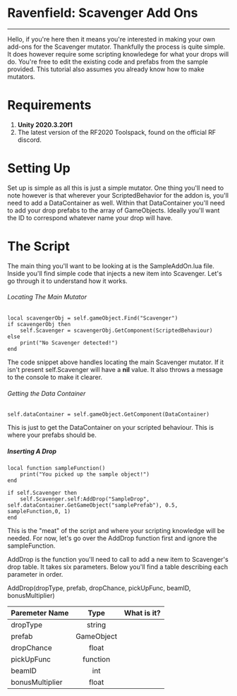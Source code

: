 # Ravenfield: Scavenger Add Ons
-----

Hello, if you're here then it means you're interested in making your own add-ons for the Scavenger mutator. Thankfully the process is quite simple. It does however require some scripting knowledege for what your drops will do. You're free to edit the existing code and prefabs from the sample provided. This tutorial also assumes you already know how to make mutators.

# Requirements
1. **Unity 2020.3.20f1**
2. The latest version of the RF2020 Toolspack, found on the official RF discord.

# Setting Up
Set up is simple as all this is just a simple mutator. One thing you'll need to note however is that wherever your ScriptedBehavior for the addon is, you'll need to add a DataContainer as well. Within that DataContainer you'll need to add your drop prefabs to the array of GameObjects. Ideally you'll want the ID to correspond whatever name your drop will have.

# The Script
The main thing you'll want to be looking at is the SampleAddOn.lua file. Inside you'll find simple code that injects a new item into Scavenger. Let's go through it to understand how it works.

###### Locating The Main Mutator
```
local scavengerObj = self.gameObject.Find("Scavenger")
if scavengerObj then
	self.Scavenger = scavengerObj.GetComponent(ScriptedBehaviour)
else
	print("No Scavenger detected!")
end
 ```
The code snippet above handles locating the main Scavenger mutator. If it isn't present self.Scavenger will have a **nil** value. It also throws a message to the console to make it clearer.

###### Getting the Data Container
```
self.dataContainer = self.gameObject.GetComponent(DataContainer)
```
This is just to get the DataContainer on your scripted behaviour. This is where your prefabs should be.
##### Inserting A Drop
```
local function sampleFunction()
	print("You picked up the sample object!")
end

if self.Scavenger then
	self.Scavenger.self:AddDrop("SampleDrop", self.dataContainer.GetGameObject("samplePrefab"), 0.5, sampleFunction,0, 1)
end
```
This is the "meat" of the script and where your scripting knowledge will be needed. For now, let's go over the AddDrop function first and ignore the sampleFunction.

AddDrop is the function you'll need to call to add a new item to Scavenger's drop table. It takes six parameters. Below you'll find a table describing each parameter in order.

AddDrop(dropType, prefab, dropChance, pickUpFunc, beamID, bonusMultiplier)

| Paremeter Name        | Type          | What is it?    |
| -------------         |:-------------:| -------------  |
| dropType              | string        |  
| prefab                | GameObject    |  
| dropChance            | float         |  
| pickUpFunc            | function      |
| beamID                | int           |
| bonusMultiplier       | float         |

